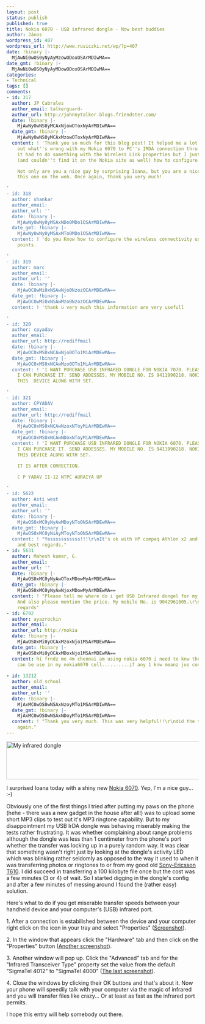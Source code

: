 ```yaml
---
layout: post
status: publish
published: true
title: Nokia 6070 - USB infrared dongle - Now best buddies
author: János
wordpress_id: 407
wordpress_url: http://www.rusiczki.net/wp/?p=407
date: !binary |-
  MjAwNi0wOS0yNyAyMzowODoxOSArMDIwMA==
date_gmt: !binary |-
  MjAwNi0wOS0yNyAyMDowODoxOSArMDIwMA==
categories:
- Technical
tags: []
comments:
- id: 317
  author: JP Cabrales
  author_email: talkerguard-
  author_url: http://johnnytalker.blogs.friendster.com/
  date: !binary |-
    MjAwNy0wNS0yMCAxNjowOToxNyArMDIwMA==
  date_gmt: !binary |-
    MjAwNy0wNS0yMCAxMzowOToxNyArMDIwMA==
  content: ! 'Thank you so much for this blog post! It helped me a lot in figuring
    out what''s wrong with my Nokia 6070 to PC''s IRDA connection thru USB. I knew
    it had to do something with the Wireless Link properties but I just don''t know
    (and couldn''t find it on the Nokia site as well) how to configure it right!

    Not only are you a nice guy by surprising Ioana, but you are a nice guy for sharing
    this one on the web. Once again, thank you very much!

'
- id: 318
  author: shankar
  author_email: 
  author_url: ''
  date: !binary |-
    MjAwNy0wNy0yMSAxNDo0MDo1OSArMDIwMA==
  date_gmt: !binary |-
    MjAwNy0wNy0yMSAxMTo0MDo1OSArMDIwMA==
  content: ! 'do you Know how to configure the wireless connectivity using access
    points.

'
- id: 319
  author: marc
  author_email: 
  author_url: ''
  date: !binary |-
    MjAwOC0wMi0xNSAwNjo0NzozOCArMDEwMA==
  date_gmt: !binary |-
    MjAwOC0wMi0xNSAwMzo0NzozOCArMDEwMA==
  content: ! 'thank u very much this information are very usefull

'
- id: 320
  author: cpyadav
  author_email: 
  author_url: http://rediffmail
  date: !binary |-
    MjAwOC0xMS0xNCAwNjo0OTo1MiArMDEwMA==
  date_gmt: !binary |-
    MjAwOC0xMS0xNCAwMzo0OTo1MiArMDEwMA==
  content: ! 'I WANT PURCHASE USB INFRARED DONGLE FOR NOKIA 7070. PLEASE TELL ME WHERE
    I CAN PURCHASE IT. SEND ADDESSES. MY MOBILE NO. IS 9411990218. NOKIA HAS NOT SUPPLIED
    THIS  DEVICE ALONG WITH SET.

'
- id: 321
  author: CPYADAV
  author_email: 
  author_url: http://rediffmail
  date: !binary |-
    MjAwOC0xMS0xNCAwNzoxNToyMiArMDEwMA==
  date_gmt: !binary |-
    MjAwOC0xMS0xNCAwNDoxNToyMiArMDEwMA==
  content: ! 'I WANT PURCHASE USB INFRARED DONGLE FOR NOKIA 6070. PLEASE TELL ME WHERE
    I CAN PURCHASE IT. SEND ADDESSES. MY MOBILE NO. IS 9411990218. NOKIA HAS NOT SUPPLIED
    THIS DEVICE ALONG WITH SET.

    IT IS AFTER CORRECTION.

    C P YADAV II-12 NTPC AURAIYA UP

'
- id: 5622
  author: Asti west
  author_email: 
  author_url: ''
  date: !binary |-
    MjAwOS0xMC0yNyAwMDoyNTo0NSArMDEwMA==
  date_gmt: !binary |-
    MjAwOS0xMC0yNiAyMToyNTo0NSArMDEwMA==
  content: ! "Yesssssssssss!!!\r\nIt's ok with HP compaq Athlon x2 and Vista basic.\r\nThanks
    and best regards."
- id: 5631
  author: Mahesh kumar, G.
  author_email: 
  author_url: ''
  date: !binary |-
    MjAwOS0xMC0yNyAwOToxMDowMyArMDEwMA==
  date_gmt: !binary |-
    MjAwOS0xMC0yNyAwNjoxMDowMyArMDEwMA==
  content: ! "Please tell me where do i get USB Infrared dongel for my Nokia 6070.
    And also please mention the price. My mobile No. is 9042961805.\r\nThanks and
    regards"
- id: 6792
  author: ayazrockin
  author_email: 
  author_url: http://nokia
  date: !binary |-
    MjAwOS0xMi0yOCAxMzoxNjo1MSArMDEwMA==
  date_gmt: !binary |-
    MjAwOS0xMi0yOCAxMDoxNjo1MSArMDEwMA==
  content: hi frndz me 4m chennai am using nokia 6070 i need to knw the infrared dongle
    can be use in my nokia6070 cell..........if any 1 knw meanz jus contac my email....
    
- id: 13212
  author: old school
  author_email: 
  author_url: ''
  date: !binary |-
    MjAxMC0wOS0wNSAxNzoyMTo1MSArMDIwMA==
  date_gmt: !binary |-
    MjAxMC0wOS0wNSAxNDoyMTo1MSArMDIwMA==
  content: ! "Thank you very much. This was very helpful!!\r\ndid the trick for me.\r\nThanks
    again."
---
```

<p><img src="http://www.rusiczki.net/blog/blogpics/usb-infrared-dongle.jpg" width="510" height="99" alt="My infrared dongle" class="image" /></p>
<p>I surprised Ioana today with a shiny new <a href="http://www.nokia.com/phones/6070">Nokia 6070</a>. Yep, I'm a nice guy... :-)</p>
<p>Obviously one of the first things I tried after putting my paws on the phone (hehe - there was a new gadget in the house after all!) was to upload some short MP3 clips to test out it's MP3 ringtone capability. But to my disappointment my USB IrDA dongle was behaving miserably making the tests rather frustrating. It was whether complaining about range problems although the dongle was less than 1 centimeter from the phone's port whether the transfer was locking up in a purely random way. It was clear that something wasn't right just by looking at the dongle's activity LED which was blinking rather seldomly as opposed to the way it used to when it was transferring photos or ringtones to or from my good old <a href="http://www.sonyericsson.com/T610/">Sony-Ericsson T610</a>. I did succeed in transferring a 100 kilobyte file once but the cost was a few minutes (3 or 4) of wait. So I started digging in the dongle's config and after a few minutes of messing around I found the (rather easy) solution.</p>
<p>Here's what to do if you get miserable transfer speeds between your handheld device and your computer's (USB) infrared port.</p>
<p>1. After a connection is estabilished between the device and your computer right click on the icon in your tray and select "Properties" (<a href="http://www.rusiczki.net/blog/blogpics/irda-config-step-1.php" onclick="window.open('http://www.rusiczki.net/blog/blogpics/irda-config-step-1.php','popup','width=193,height=120,scrollbars=no,resizable=no,toolbar=no,directories=no,location=no,menubar=no,status=no,left=0,top=0'); return false">Screenshot</a>).</p>
<p>2. In the window that appears click the "Hardware" tab and then click on the "Properties" button (<a href="http://www.rusiczki.net/blog/blogpics/irda-config-step-2.php" onclick="window.open('http://www.rusiczki.net/blog/blogpics/irda-config-step-2.php','popup','width=367,height=450,scrollbars=no,resizable=no,toolbar=no,directories=no,location=no,menubar=no,status=no,left=0,top=0'); return false">Another screenshot</a>).</p>
<p>3. Another window will pop up. Click the "Advanced" tab and for the "Infrared Transceiver Type" property set the value from the default "SigmaTel 4012" to "SigmaTel 4000" (<a href="http://www.rusiczki.net/blog/blogpics/irda-config-step-3.php" onclick="window.open('http://www.rusiczki.net/blog/blogpics/irda-config-step-3.php','popup','width=404,height=455,scrollbars=no,resizable=no,toolbar=no,directories=no,location=no,menubar=no,status=no,left=0,top=0'); return false">The last screenshot</a>).</p>
<p>4. Close the windows by clicking their OK buttons and that's about it. Now your phone will speedily talk with your computer via the magic of infrared and you will transfer files like crazy... Or at least as fast as the infrared port permits.</p>
<p>I hope this entry will help somebody out there.</p>
